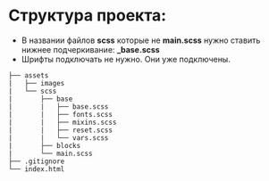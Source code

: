 # Структура проекта:
* В названии файлов **scss** которые не **main.scss** нужно ставить нижнее подчеркивание: **_base.scss**
* Шрифты подключать не нужно. Они уже подключены.

 ```
├── assets
|   ├── images
|   └── scss
|       ├── base
|       |   ├── base.scss
|       |   ├── fonts.scss
|       |   ├── mixins.scss
|       |   ├── reset.scss
|       |   └── vars.scss
|       ├── blocks
|       └── main.scss
├── .gitignore
└── index.html
 ```